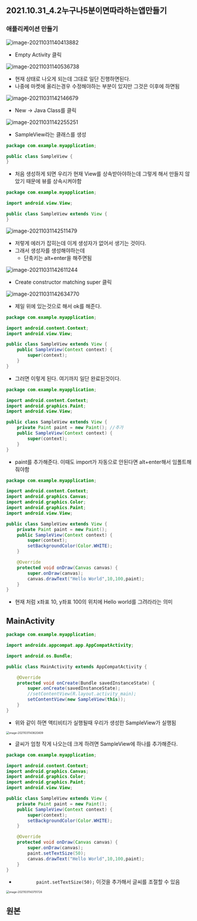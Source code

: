 ## 2021.10.31_4.2누구나5분이면따라하는앱만들기

### 애플리케이션 만들기

![image-20211031140413882](2021.10.31_4.2누구나5분이면따라하는앱만들기.assets/image-20211031140413882.png)

- Empty Activity 클릭

![image-20211031140536738](2021.10.31_4.2누구나5분이면따라하는앱만들기.assets/image-20211031140536738.png)

-  현재 상태로 나오게 되는데 그대로 일단 진행하면된다.
- 나중에 마켓에 올리는경우 수정해야하는 부분이 있지만 그것은 이후에 하면됨

![image-20211031142146679](2021.10.31_4.2누구나5분이면따라하는앱만들기.assets/image-20211031142146679.png)

- New -> Java Class를 클릭

![image-20211031142255251](2021.10.31_4.2누구나5분이면따라하는앱만들기.assets/image-20211031142255251.png)

- SampleView라는 클래스를 생성

```java
package com.example.myapplication;

public class SampleView {
}
```

- 처음 생성하게 되면 우리가 현재 View를 상속받아야하는데 그렇게 해서 만들지 않았기 때문에 뷰를 상속시켜야함

```java
package com.example.myapplication;

import android.view.View;

public class SampleView extends View {
}
```

![image-20211031142511479](2021.10.31_4.2누구나5분이면따라하는앱만들기.assets/image-20211031142511479.png)

- 저렇게 에러가 잡히는데 이게 생성자가 없어서 생기는 것이다.
- 그래서 생성자를 생성해야하는데 
  - 단축키는 alt+enter을 해주면됨

![image-20211031142611244](2021.10.31_4.2누구나5분이면따라하는앱만들기.assets/image-20211031142611244.png)

- Create constructor matching super 클릭

![image-20211031142634770](2021.10.31_4.2누구나5분이면따라하는앱만들기.assets/image-20211031142634770.png)

- 제일 위에 있는것으로 해서 ok를 해준다.

```java
package com.example.myapplication;

import android.content.Context;
import android.view.View;

public class SampleView extends View {
    public SampleView(Context context) {
        super(context);
    }
}
```

- 그러면 이렇게 된다. 여기까지 일단 완료된것이다.

```java
package com.example.myapplication;

import android.content.Context;
import android.graphics.Paint;
import android.view.View;

public class SampleView extends View {
    private Paint paint = new Paint(); //추가
    public SampleView(Context context) {
        super(context);
    }
}
```

- paint를 추가해준다. 이때도 import가 자동으로 안된다면 alt+enter해서 임폴트해줘야함

```java
package com.example.myapplication;

import android.content.Context;
import android.graphics.Canvas;
import android.graphics.Color;
import android.graphics.Paint;
import android.view.View;

public class SampleView extends View {
    private Paint paint = new Paint();
    public SampleView(Context context) {
        super(context);
        setBackgroundColor(Color.WHITE);
    }

    @Override
    protected void onDraw(Canvas canvas) {
        super.onDraw(canvas);
        canvas.drawText("Hello World",10,100,paint);
    }
}

```

- 현재 처럼 x좌표 10, y좌표 100의 위치에 Hello world를 그려라라는 의미

## MainActivity

```java
package com.example.myapplication;

import androidx.appcompat.app.AppCompatActivity;

import android.os.Bundle;

public class MainActivity extends AppCompatActivity {

    @Override
    protected void onCreate(Bundle savedInstanceState) {
        super.onCreate(savedInstanceState);
        //setContentView(R.layout.activity_main);
        setContentView(new SampleView(this));
    }
}
```

- 위와 같이 하면 액티비티가 실행될때 우리가 생성한 SampleView가 실행됨

<img src="2021.10.31_4.2누구나5분이면따라하는앱만들기.assets/image-20211031143620409.png" alt="image-20211031143620409" style="zoom:50%;" />

- 글씨가 엄청 작게 나오는데 크게 하려면 SampleView에 하나를 추가해준다.

```java
package com.example.myapplication;

import android.content.Context;
import android.graphics.Canvas;
import android.graphics.Color;
import android.graphics.Paint;
import android.view.View;

public class SampleView extends View {
    private Paint paint = new Paint();
    public SampleView(Context context) {
        super(context);
        setBackgroundColor(Color.WHITE);
    }

    @Override
    protected void onDraw(Canvas canvas) {
        super.onDraw(canvas);
        paint.setTextSize(50);
        canvas.drawText("Hello World",10,100,paint);
    }
}

```

- `        paint.setTextSize(50);` 이것을 추가해서 글씨를 조절할 수 있음

<img src="2021.10.31_4.2누구나5분이면따라하는앱만들기.assets/image-20211031143751724.png" alt="image-20211031143751724" style="zoom:50%;" />

## 원본

